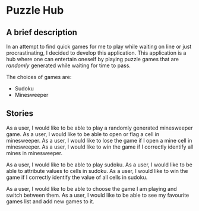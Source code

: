 # Puzzle Hub

## A brief description 

In an attempt to find quick games for me to play while waiting on line or just procrastinating, I decided to develop 
this application. This application is a hub where one can entertain oneself by playing puzzle games that are *randomly*
 generated while waiting for time to pass.

The choices of games are:
- Sudoku
- Minesweeper

## Stories

As a user, I would like to be able to play a randomly generated minesweeper game.
As a user, I would like to be able to open or flag a cell in minesweeper.
As a user, I would like to lose the game if I open a mine cell in minesweeper.
As a user, I would like to win the game if I correctly identify all mines in minesweeper.

As a user, I would like to be able to play sudoku.
As a user, I would like to be able to attribute values to cells in sudoku.
As a user, I would like to win the game if I correctly identify the value of all cells in sudoku.

As a user, I would like to be able to choose the game I am playing and switch between them.
As a user, I would like to be able to see my favourite games list and add new games to it.



